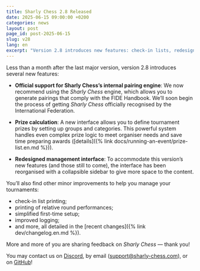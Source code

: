 ```yaml
---
title: Sharly Chess 2.8 Released
date: 2025-06-15 09:00:00 +0200
categories: news
layout: post
page_id: post-2025-06-15
slug: v28
lang: en
excerpt: "Version 2.8 introduces new features: check-in lists, redesigned console layout…"
---
```


Less than a month after the last major version, version 2.8 introduces several new features:

- **Official support for Sharly Chess’s internal pairing engine**:
  We now recommend using the _Sharly Chess_ engine, which allows you to generate pairings that comply with the FIDE Handbook.
  We’ll soon begin the process of getting _Sharly Chess_ officially recognised by the International Federation.

- **Prize calculation**:
  A new interface allows you to define tournament prizes by setting up groups and categories.
  This powerful system handles even complex prize logic to meet organiser needs and save time preparing awards ([details]({% link docs/running-an-event/prize-list.en.md %})).

- **Redesigned management interface**:
  To accommodate this version’s new features (and those still to come), the interface has been reorganised with a collapsible sidebar to give more space to the content.

You’ll also find other minor improvements to help you manage your tournaments:

- check-in list printing;
- printing of relative round performances;
- simplified first-time setup;
- improved logging;
- and more, all detailed in the [recent changes]({% link dev/changelog.en.md %}).

More and more of you are sharing feedback on _Sharly Chess_ — thank you!

You may contact us on [Discord](https://discord.gg/WGG87eJzQZ), by email ([support@sharly-chess.com](mailto:support@sharly-chess.com)), or on [GitHub](https://github.com/sharly-chess/sharly-chess/issues)!
